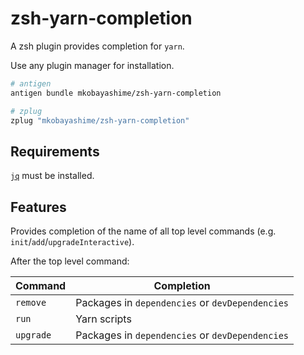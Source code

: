 # zsh-yarn-completion

A zsh plugin provides completion for `yarn`.

Use any plugin manager for installation.

```zsh
# antigen
antigen bundle mkobayashime/zsh-yarn-completion

# zplug
zplug "mkobayashime/zsh-yarn-completion"
```

## Requirements

[`jq`](https://stedolan.github.io/jq/) must be installed.

## Features

Provides completion of the name of all top level commands (e.g. `init`/`add`/`upgradeInteractive`).

After the top level command:

|Command|Completion|
|---|---|
|`remove`|Packages in `dependencies` or `devDependencies`|
|`run`|Yarn scripts|
|`upgrade`|Packages in `dependencies` or `devDependencies`|
